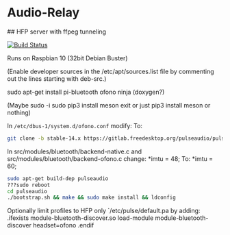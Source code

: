 # Audio-Relay

## HFP server with ffpeg tunneling

[![Build Status](https://travis-ci.org/joemccann/dillinger.svg?branch=master)](https://travis-ci.org/joemccann/dillinger)

Runs on Raspbian 10 (32bit Debian Buster)

(Enable developer sources in the /etc/apt/sources.list file by commenting out the lines starting with deb-src.)

sudo apt-get install pi-bluetooth ofono ninja (doxygen?)

(Maybe
sudo -i
sudo pip3 install meson
exit
or just
pip3 install meson
or
nothing)

In `/etc/dbus-1/system.d/ofono.conf` modify:
  <policy context="default">
    <deny send_destination="org.ofono"/>
  </policy>
To:
  <policy context="default">
    <allow send_destination="org.ofono"/>
  </policy>
  
```sh
git clone -b stable-14.x https://gitlab.freedesktop.org/pulseaudio/pulseaudio.gi
```

In src/modules/bluetooth/backend-native.c and src/modules/bluetooth/backend-ofono.c change:
*imtu = 48;
To:
*imtu = 60;

```sh
sudo apt-get build-dep pulseaudio
???sudo reboot
cd pulseaudio
./bootstrap.sh && make && sudo make install && ldconfig
```

Optionally limit profiles to HFP only `/etc/pulse/default.pa by adding:
.ifexists module-bluetooth-discover.so
load-module module-bluetooth-discover headset=ofono
.endif
